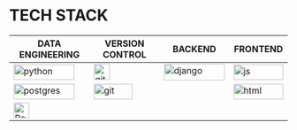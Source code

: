 # TECH STACK


<table>
<thead>
  <tr>
    <th>DATA ENGINEERING</th>
    <!-- <th>CONTAINERIZATION</th> -->
    <th>VERSION CONTROL</th>
    <th>BACKEND</th>
    <th>FRONTEND</th>

  </tr>
</thead>
<tbody>

  <tr>
    <td><img src="https://img.shields.io/badge/python-3670A0?style=for-the-badge&logo=python&logoColor=ffdd54" alt="python" width="110" height="28"></td>
    <td><img src="https://img.shields.io/badge/GitHub-%23121011.svg?style=for-the-badge&logo=github&logoColor=white" alt="github" width="" height="29"></td>
    <td><img src="https://img.shields.io/badge/django-%23092E20.svg?style=for-the-badge&logo=django&logoColor=white" alt="django" width="110" height="30"></td>
    <td><img src="https://img.shields.io/badge/javascript-fdd663.svg?style=for-the-badge&logo=javascript&logoColor=fbbc04" alt="js" width="90" height="28"></td>
  </tr>
  <tr>
    <td><img src="https://img.shields.io/badge/PostgreSQL-34517d.svg?style=for-the-badge&logo=PostgreSQL&logoColor=white" alt="postgres" width="110" height="28"></td>
    <td><img src="https://img.shields.io/badge/Git-fc6d26?style=for-the-badge&logo=git&logoColor=white" alt="git" width="70" height="28"></td><td></td>
    <td><img src="https://img.shields.io/badge/html5-%23E34F26.svg?style=for-the-badge&logo=html5&logoColor=white" alt="html" width="90" height="28"></td>
  </tr>
  <!-- <tr>
  <td><img src="https://img.shields.io/badge/dbt-white?style=for-the-badge&logo=dbt&logoColor=orange" alt="dbt" width="110" height="30"></td></td><td></td><td></td><td></td>
  </tr> -->
  <tr>
    <td><img src="https://img.shields.io/badge/Postman-ff6c37?style=for-the-badge&logo=Postman&logoColor=white" alt="Postman" width="" height="28"></td><td></td><td></td><td></td>
  </tr>

</tbody>
</table>